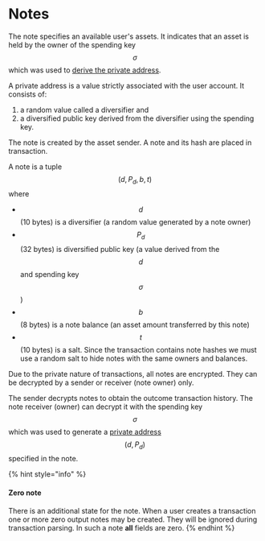 # Notes

The note specifies an available user's assets. It indicates that an asset is held by the owner of the spending key $$\sigma$$which was used to [derive the private address](../zkbob-keys/address-derivation.md).

A private address is a value strictly associated with the user account. It consists of:

1. &#x20;a random value called a diversifier and&#x20;
2. a diversified public key derived from the diversifier using the spending key.

The note is created by the asset sender. A note and its hash are placed in transaction.

A note is a tuple $$(d, P_d, b, t)$$where

* $$d$$ (10 bytes) is a diversifier (a random value generated by a note owner)
* $$P_d$$ (32 bytes) is diversified public key (a value derived from the $$d$$ and spending key $$\sigma$$)
* $$b$$(8 bytes) is a note balance (an asset amount transferred by this note)
* $$t$$(10 bytes) is a salt. Since the transaction contains note hashes we must use a random salt to hide notes with the same owners and balances.

Due to the private nature of transactions, all notes are encrypted. They can be decrypted by a sender or receiver (note owner) only.&#x20;

The sender decrypts notes to obtain the outcome transaction history. The note receiver (owner) can decrypt it with the spending key $$\sigma$$ which was used to generate a [private address](../zkbob-keys/address-derivation.md) $$(d, P_d)$$specified in the note.

{% hint style="info" %}
#### Zero note

There is an additional state for the note. When a user creates a transaction one or more zero output notes may be created. They will be ignored during transaction parsing. In such a note **all** fields are zero.
{% endhint %}
